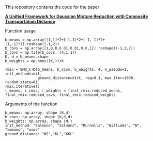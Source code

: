 This repository contains the code for the paper

**[A Unified Framework for Gaussian Mixture Reduction with Composite Transportation Distance](https://arxiv.org/abs/2002.08410.pdf)**


Function usage
```
b_means = np.array([1,1]*2+[-1,1]*2+[-1,-1]*2+[1,-1]*2).reshape((-1,2))
b_covs = np.array([1,0,0,0.01,0.01,0,0,1]).reshape((-1,2,2))
b_covs = np.tile(b_covs, (4,1,1))
K, d = b_means.shape
b_weights = np.ones((K,))/K

rmix = GMR_CTD(b_means, b_covs, b_weights, 4, n_pseudo=1, init_method=init,
               ground_distance=dist, reg=0.1, max_iter=1000, random_state=0)
rmix.iterative()
r_means, r_covs, r_weights = final_rmix.reduced_means, final_rmix.reduced_covs, final_rmix.reduced_weights

```
Arguments of the function
```
b_means: np.array, shape (N,d)
b_covs: np.array, shape (N,d,d)
b_weights: np.array, shape (N,)
init_method: "Salmond", "Salmond", "Runnalls", "Williams", "W", "kmeans", "user"
ground_distance: "W2","KL","WKL"
```



